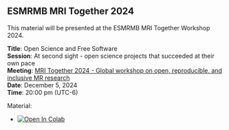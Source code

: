 ## ESMRMB MRI Together 2024

This material will be presented at the ESMRMB MRI Together Workshop 2024.

**Title**: Open Science and Free Software  
**Session**: At second sight - open science projects that succeeded at their own pace  
**Meeting**: [MRI Together 2024 - Global workshop on open, reproducible, and inclusive MR research](https://mritogether.esmrmb.org/24m/)  
**Date**: December 5, 2024  
**Time**: 20:00 pm (UTC-6)  


Material:
- [![Open In Colab](https://colab.research.google.com/assets/colab-badge.svg)](https://colab.research.google.com/github/mrirecon/bart-workshop/blob/master/mri_together_2024/bart_mritogether_2024.ipynb)

